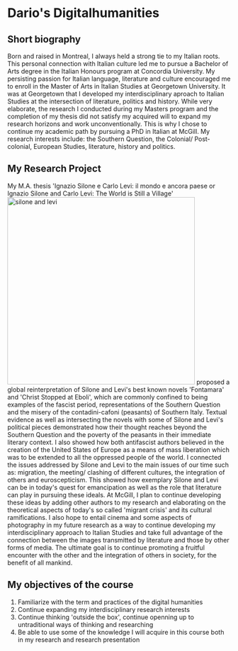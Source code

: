 # Dario's Digitalhumanities

## Short biography

Born and raised in Montreal, I always held a strong tie to my Italian roots. This personal connection with Italian culture led me to pursue a Bachelor of Arts degree in the Italian Honours program at Concordia University. My persisting passion for Italian language, literature and culture encouraged me to enroll in the Master of Arts in Italian Studies at Georgetown University. It was at Georgetown that I developed my interdisciplinary aproach to Italian Studies at the intersection of literature, politics and history. While very elaborate, the research I conducted during my Masters program and the completion of my thesis did not satisfy my acquired will to expand my research horizons and work unconventionally. This is why I chose to continue my academic path by pursuing a PhD in Italian at McGill. My research interests include: the Southern Question, the Colonial/ Post-colonial, European Studies, literature, history and politics.

## My Research Project 

My M.A. thesis 'Ignazio Silone e Carlo Levi: il mondo e ancora paese or Ignazio Silone and Carlo Levi: The World is Still a Village'    <img width="423" alt="silone and levi" src="https://user-images.githubusercontent.com/31863135/30304798-4c5c38a2-973d-11e7-9193-de1c269c212b.png">  proposed a global reinterpretation of Silone and Levi's best known novels 'Fontamara' and 'Christ Stopped at Eboli', which are commonly confined to being examples of the fascist period, representations of the Southern Question and the misery of the contadini-cafoni (peasants) of Southern Italy. Textual evidence as well as intersecting the novels with some of Silone and Levi's political pieces demonstrated how their thought reaches beyond the Southern Question and the poverty of the peasants in their immediate literary context. I also showed how both antifascist authors believed in the creation of the United States of Europe as a means of mass liberation which was to be extended to all the oppressed people of the world. I connected the issues addressed by Silone and Levi to the main issues of our time such as: migration, the meeting/ clashing of different cultures, the integration of others and euroscepticism. This showed how exemplary Silone and Levi can be in today's quest for emancipation as well as the role that literature can play in pursuing these ideals. At McGill, I plan to continue developing these ideas by adding other authors to my research and elaborating on the theoretical aspects of today's so called 'migrant crisis' and its cultural ramifications. I also hope to entail cinema and some aspects of photography in my future research as a way to continue developing my interdisciplinary approach to Italian Studies and take full advantage of the connection between the images transmitted by literature and those by other forms of media. The ultimate goal is to continue promoting a fruitful encounter with the other and the integration of others in society, for the benefit of all mankind.

## My objectives of the course

1. Familiarize with the term and practices of the digital humanities
2. Continue expanding my interdisciplinary research interests
3. Continue thinking 'outside the box', continue openning up to untraditional ways of thinking and researching
4. Be able to use some of the knowledge I will acquire in this course both in my research and research presentation
